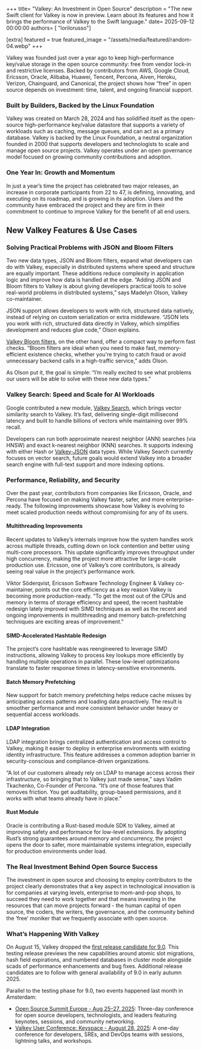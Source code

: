 +++
title= "Valkey: An Investment in Open Source"
description = "The new Swift client for Valkey is now in preview. Learn about its features and how it brings the performance of Valkey to the Swift language."
date= 2025-09-12 00:00:00
authors= [ "lorilorusso"]

[extra]
featured = true
featured_image = "/assets/media/featured/random-04.webp"
+++

Valkey was founded just over a year ago to keep high-performance key/value storage in the open source community: free from vendor lock-in and restrictive licenses. Backed by contributors from AWS, Google Cloud, Ericsson, Oracle, Alibaba, Huawei, Tencent, Percona, Aiven, Heroku, Verizon, Chainguard, and Canonical, the project shows how “free” in open source depends on investment: time, talent, and ongoing financial support.

### Built by Builders, Backed by the Linux Foundation

Valkey was created on March 28, 2024 and has solidified itself as the open-source high-performance key/value datastore that supports a variety of workloads such as caching, message queues, and can act as a primary database. Valkey is backed by the Linux Foundation, a neutral organization founded in 2000 that supports developers and technologists to scale and manage open source projects. Valkey operates under an open governance model focused on growing community contributions and adoption. 

### One Year In: Growth and Momentum

In just a year’s time the project has celebrated two major releases, an increase in corporate participants from 22 to 47, is defining, innovating, and executing on its roadmap, and is growing in its adoption. Users and the community have embraced the project and they are firm in their commitment to continue to improve Valkey for the benefit of all end users.

## New Valkey Features & Use Cases

### Solving Practical Problems with JSON and Bloom Filters

Two new data types, JSON and Bloom filters, expand what developers can do with Valkey, especially in distributed systems where speed and structure are equally important. These additions reduce complexity in application logic and improve how data is handled at the edge.  “Adding JSON and Bloom filters to Valkey is about giving developers practical tools to solve real-world problems in distributed systems,” says Madelyn Olson, Valkey co-maintainer.

JSON support allows developers to work with rich, structured data natively, instead of relying on custom serialization or extra middleware. “JSON lets you work with rich, structured data directly in Valkey, which simplifies development and reduces glue code,” Olson explains.

[Valkey Bloom filters](https://valkey.io/topics/bloomfilters/), on the other hand, offer a compact way to perform fast checks. “Bloom filters are ideal when you need to make fast, memory-efficient existence checks, whether you're trying to catch fraud or avoid unnecessary backend calls in a high-traffic service,” adds Olson.

As Olson put it, the goal is simple: “I’m really excited to see what problems our users will be able to solve with these new data types.”

### Valkey Search: Speed and Scale for AI Workloads

Google contributed a new module, [Valkey Search](https://github.com/valkey-io/valkey-search), which brings vector similarity search to Valkey. It’s fast, delivering single-digit millisecond latency and built to handle billions of vectors while maintaining over 99% recall.

Developers can run both approximate nearest neighbor (ANN) searches (via HNSW) and exact k-nearest neighbor (KNN) searches. It supports indexing with either Hash or [Valkey-JSON](https://github.com/valkey-io/valkey-json) data types. While Valkey Search currently focuses on vector search, future goals would extend Valkey into a broader search engine with full-text support and more indexing options.

### Performance, Reliability, and Security

Over the past year, contributors from companies like Ericsson, Oracle, and Percona have focused on making Valkey faster, safer, and more enterprise-ready. The following improvements showcase how Valkey is evolving to meet scaled production needs without compromising for any of its users.

#### Multithreading Improvements

Recent updates to Valkey’s internals improve how the system handles work across multiple threads, cutting down on lock contention and better using multi-core processors. This update significantly improves throughput under high concurrency, making the project more attractive for large-scale production use. Ericsson, one of Valkey’s core contributors, is already seeing real value in the project’s performance work. 

Viktor Söderqvist, Ericsson Software Technology Engineer & Valkey co-maintainer, points out the core efficiency as a key reason Valkey is becoming more production-ready. “To get the most out of the CPUs and memory in terms of storage efficiency and speed, the recent hashtable redesign lately improved with SIMD techniques as well as the recent and ongoing improvements in multithreading and memory batch-prefetching techniques are exciting areas of improvement.”

#### SIMD-Accelerated Hashtable Redesign

The project’s core hashtable was reengineered to leverage SIMD instructions, allowing Valkey to process key lookups more efficiently by handling multiple operations in parallel. These low-level optimizations translate to faster response times in latency-sensitive environments.

#### Batch Memory Prefetching

New support for batch memory prefetching helps reduce cache misses by anticipating access patterns and loading data proactively. The result is smoother performance and more consistent behavior under heavy or sequential access workloads.

#### LDAP Integration

LDAP integration brings centralized authentication and access control to Valkey, making it easier to deploy in enterprise environments with existing identity infrastructure. This feature addresses a common adoption barrier in security-conscious and compliance-driven organizations.

“A lot of our customers already rely on LDAP to manage access across their infrastructure, so bringing that to Valkey just made sense,” says Vadim Tkachenko, Co-Founder of Percona. “It’s one of those features that removes friction. You get auditability, group-based permissions, and it works with what teams already have in place.”

#### Rust Module

Oracle is contributing a Rust-based module SDK to Valkey, aimed at improving safety and performance for low-level extensions. By adopting Rust’s strong guarantees around memory and concurrency, the project opens the door to safer, more maintainable systems integration, especially for production environments under load.

### The Real Investment Behind Open Source Success

The investment in open source and choosing to employ contributors to the project clearly demonstrates that a key aspect in technological innovation is for companies at varying levels, enterprise to mom-and-pop shops, to succeed they need to work together and that means investing in the resources that can move projects forward \- the human capital of open source, the coders, the writers, the governance, and the community behind the ‘free’ moniker that we frequently associate with open source.

### What’s Happening With Valkey

On August 15, Valkey dropped the [first release candidate for 9.0](https://github.com/valkey-io/valkey/releases/tag/9.0.0-rc1). This testing release previews the new capabilities around atomic slot migrations, hash field expirations, and numbered databases in cluster mode alongside scads of performance enhancements and bug fixes. Additional release candidates are to follow with general availability of 9.0 in early autumn 2025\.

Parallel to the testing phase for 9.0, two events happened last month in Amsterdam:

* [Open Source Summit Europe \- Aug 25–27, 2025](https://events.linuxfoundation.org/open-source-summit-europe/):  Three-day conference for open source developers, technologists, and leaders featuring keynotes, sessions, and community networking.   
* [Valkey User Conference: Keyspace \- August 28, 2025](https://valkey.io/events/keyspace-2025/): A one-day conference for developers, SREs, and DevOps teams with sessions, lightning talks, and workshops. 
